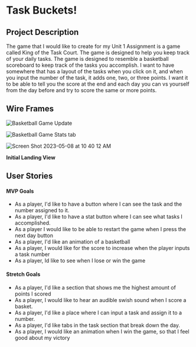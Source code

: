 # Task Buckets!

## Project Description 

The game that I would like to create for my Unit 1 Assignment is a game called King of the Task Court. The game is designed to help you keep track of your daily tasks. The game is designed to resemble a basketball scoreboard to keep track of the tasks you accomplish. I want to have somewhere that has a layout of the tasks when you click on it, and when you input the number of the task, it adds one, two, or three points. I want it to be able to tell you the score at the end and each day you can vs yourself from the day before and try to score the same or more points. 

## Wire Frames



![Basketball Game Update](https://user-images.githubusercontent.com/131619471/236854689-bdbf690a-d878-4f71-9956-9ace4f9113f3.jpg)

![Basketball Game Stats tab](https://user-images.githubusercontent.com/131619471/236854736-92cd4360-6cf7-4234-b50e-960c80e7ec25.jpg)

![Screen Shot 2023-05-08 at 10 40 12 AM](https://user-images.githubusercontent.com/131619471/236855461-55475b8d-8007-4f89-ac7e-609330fff1dc.jpg)


**Initial Landing View**



## User Stories

#### MVP Goals

- As a player, I'd like to have a button where I can see the task and the number assigned to it.
- As a player, I'd like to have a stat button where I can see what tasks I accomplished.
- As a player I would like to be able to restart the game when I press the next day button
- As a player, I'd like an animation of a basketball
- As a player, I would like for the score to increase when the player inputs a task number 
- As a player, Id like to see when I lose or win the game

#### Stretch Goals

- As a player, I'd like a section that shows me the highest amount of points I scored
- As a player, I would like to hear an audible swish sound when I score a basket.
- As a player, I'd like a place where I can input a task and assign it to a number.
- As a player, I'd like tabs in the task section that break down the day.
- As a player, I would like an animation when I win the game, so that I feel good about my victory







